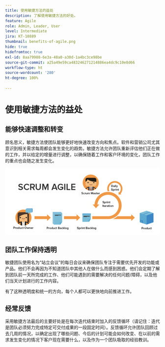 ```yaml
---
title: 使用敏捷方法的益处
description: 了解使用敏捷方法的好处。
feature: Agile
role: Admin, Leader, User
level: Intermediate
jira: KT-10889
thumbnail: benefits-of-agile.png
hide: true
hidefromtoc: true
exl-id: 8aa79988-6e3a-48a0-a30d-1a4bc3ce98be
source-git-commit: a25a49e59ca483246271214886ea4dc9c10e8d66
workflow-type: ht
source-wordcount: '280'
ht-degree: 100%

---
```


# 使用敏捷方法的益处

## 能够快速调整和转变

顾名思义，敏捷方法使团队能够更好地快速改变方向和焦点。软件和营销公司尤其意识到相关需求每周都会发生变化的趋势。敏捷方法允许团队重新评估他们正在做的工作，并以给定的增量进行调整，以确保随着工作和客户环境的变化，团队工作的重点也会随之发生变化。

![敏捷工作流](assets/agile-work-stream.png)

## 团队工作保持透明

敏捷团队使用名为“站立会议”的每日会议来确保团队专注于需要优先开发的功能或产品。他们不会再因为不知道团队中其他人在做什么而感到困惑。他们会定期了解到团队前一天所完成的工作、他们可能遇到的需要解决的任何问题/障碍，以及他们当天计划进行的工作内容。



有了这种透明度和统一的方向，每个人都可以更快地向前推进工作。



## 经常反馈

采用敏捷方法最后的主要好处是在每次迭代结束时加入的反馈循环（请记住：迭代是团队必须努力完成特定可交付成果的一段固定时间）。反馈循环允许团队回顾过去几周的情况，以确定出现了哪些问题、今后的计划可能会如何改变、在以前的需求发生变化的情况下客户现在需要什么，以及作为一个团队吸取的经验教训。
